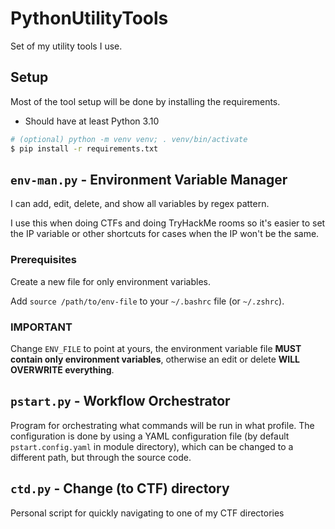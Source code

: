 # PythonUtilityTools

Set of my utility tools I use.

## Setup

Most of the tool setup will be done by installing the requirements.

- Should have at least Python 3.10

```bash
# (optional) python -m venv venv; . venv/bin/activate
$ pip install -r requirements.txt
```

## `env-man.py` - Environment Variable Manager

I can add, edit, delete, and show all variables by regex pattern.

I use this when doing CTFs and doing TryHackMe rooms so it's easier to set the IP
variable or other shortcuts for cases when the IP won't be the same.

### Prerequisites

Create a new file for only environment variables.

Add `source /path/to/env-file` to your `~/.bashrc` file (or `~/.zshrc`).

### IMPORTANT

Change `ENV_FILE` to point at yours, the environment variable file **MUST contain only environment variables**,
otherwise an edit or delete **WILL OVERWRITE everything**.

## `pstart.py` - Workflow Orchestrator

Program for orchestrating what commands will be run in what profile. The
configuration is done by using a YAML configuration file (by default
`pstart.config.yaml` in module directory), which can be changed to a different
path, but through the source code.


## `ctd.py` - Change (to CTF) directory

Personal script for quickly navigating to one of my CTF directories
